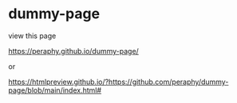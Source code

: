 # dummy-page

view this page

https://peraphy.github.io/dummy-page/

or

https://htmlpreview.github.io/?https://github.com/peraphy/dummy-page/blob/main/index.html#
